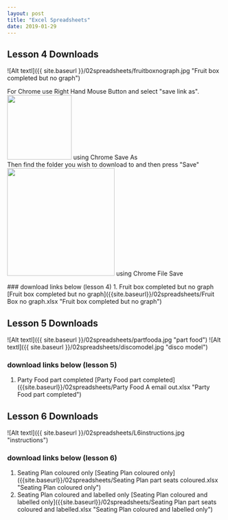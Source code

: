 ```yaml
---
layout: post
title: "Excel Spreadsheets"
date: 2019-01-29
---
```

## **Lesson 4 Downloads**

![Alt textl]({{ site.baseurl }}/02spreadsheets/fruitboxnograph.jpg "Fruit box completed but no graph")

<P>For Chrome use Right Hand Mouse Button and select "save link as".<BR />
<img src = "{{ site.baseurl }}/01flowolv4/chromesaveas.jpg"  width="150" height="150" /> using Chrome Save As <br />
Then find the folder you wish to download to and then press "Save" <br />
<img src = "{{ site.baseurl }}/01flowolv4/chromefilesave.jpg"  width="250" height="250" /> using Chrome File Save<br />
</P>
### download links below (lesson 4)
1. Fruit box completed but no graph [Fruit box completed but no graph]({{site.baseurl}}/02spreadsheets/Fruit Box no graph.xlsx "Fruit box completed but no graph")

## **Lesson 5 Downloads**
![Alt textl]({{ site.baseurl }}/02spreadsheets/partfooda.jpg "part food")
![Alt textl]({{ site.baseurl }}/02spreadsheets/discomodel.jpg "disco model")
### download links below (lesson 5)
1. Party Food part completed [Party Food part completed]({{site.baseurl}}/02spreadsheets/Party Food A email out.xlsx "Party Food part completed")

## **Lesson 6 Downloads**
![Alt textl]({{ site.baseurl }}/02spreadsheets/L6instructions.jpg "instructions")
### download links below (lesson 6)
1. Seating Plan coloured only [Seating Plan coloured only]({{site.baseurl}}/02spreadsheets/Seating Plan part seats coloured.xlsx "Seating Plan coloured only")
2. Seating Plan coloured and labelled only [Seating Plan coloured and labelled only]({{site.baseurl}}/02spreadsheets/Seating Plan part seats coloured and labelled.xlsx "Seating Plan coloured and labelled only")
